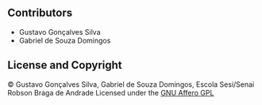 ## Contributors

- Gustavo Gonçalves Silva 
- Gabriel de Souza Domingos

## License and Copyright

© Gustavo Gonçalves Silva, Gabriel de Souza Domingos, Escola Sesi/Senai Robson Braga de Andrade
Licensed under the [GNU Affero GPL](LICENSE)
